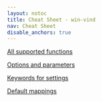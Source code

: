 ```yaml
---
layout: notoc
title: Cheat Sheet - win-vind
nav: Cheat Sheet
disable_anchors: true
---
```


<div class="square-container" id="cs-container">
  <div class="square" id="cs-func">
    <a href="functions">
      <span class="site-masthead__button flex-max">
        <i class="fas fa-box-open fa flex-max flex-fa"></i>
        <p>All supported functions</p>
      </span>
    </a>
  </div>

  <div class="square" id="cs-opt">
    <a href="options">
      <span class="site-masthead__button flex-max">
        <i class="fas fa-tools flex-max flex-fa"></i>
        <p>Options and parameters</p>
      </span>
    </a>
  </div>

  <div class="square" id="cs-keywd">
    <a href="keywords">
      <span class="site-masthead__button flex-max">
        <i class="fas fa-book flex-max flex-fa"></i>
        <p>Keywords for settings</p>
      </span>
    </a>
  </div>

  <div class="square" id="cs-def">
    <a href="defaults">
      <span class="site-masthead__button flex-max">
        <i class="fas fa-map flex-max flex-fa"></i>
        <p>Default mappings</p>
      </span>
    </a>
  </div>
</div>
